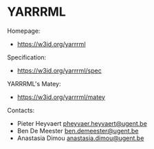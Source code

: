 YARRRML
===

Homepage:
* https://w3id.org/yarrrml

Specification:
* https://w3id.org/yarrrml/spec

YARRRML's Matey:
* https://w3id.org/yarrrml/matey

Contacts: 
* Pieter Heyvaert <pheyvaer.heyvaert@ugent.be>
* Ben De Meester <ben.demeester@ugent.be>
* Anastasia Dimou <anastasia.dimou@ugent.be>
